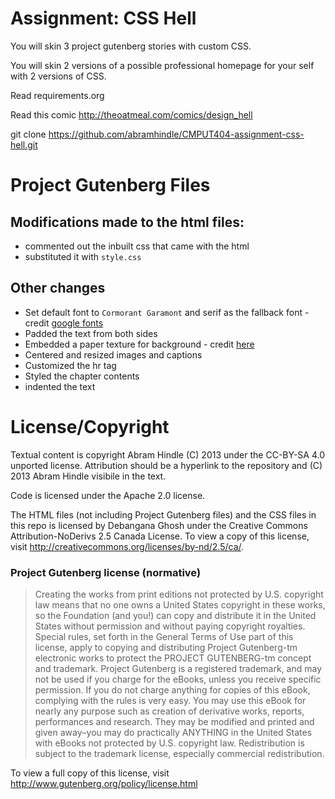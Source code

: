 Assignment: CSS Hell
====================

You will skin 3 project gutenberg stories with custom CSS.

You will skin 2 versions of a possible professional homepage for your
self with 2 versions of CSS.

Read requirements.org

Read this comic http://theoatmeal.com/comics/design_hell

git clone https://github.com/abramhindle/CMPUT404-assignment-css-hell.git

Project Gutenberg Files
=================

## Modifications made to the html files:
- commented out the inbuilt css that came with the html
- substituted it with  ```style.css```

## Other changes
- Set default font to ```Cormorant Garamont``` and serif as the fallback font - credit [google fonts](https://fonts.google.com/specimen/Cormorant+Garamond?category=Serif&preview.text_type=custom&sidebar.open=true&selection.family=Cormorant+Garamond)
- Padded the text from both sides
- Embedded a paper texture for background - credit [here](https://www.freepik.com/premium-photo/old-vintage-paper-texture-background_10672957.htm)
- Centered and resized images and captions
- Customized the hr tag
- Styled the chapter contents 
- indented the text 


License/Copyright
=================

Textual content is copyright Abram Hindle (C) 2013 under the CC-BY-SA
4.0 unported license. Attribution should be a hyperlink to the
repository and (C) 2013 Abram Hindle visibile in the text.

Code is licensed under the Apache 2.0 license.

The HTML files (not including Project Gutenberg files) and the CSS files in this repo is licensed by Debangana Ghosh under the Creative Commons Attribution-NoDerivs 2.5 Canada License. To view a copy of this license, visit http://creativecommons.org/licenses/by-nd/2.5/ca/.

### Project Gutenberg license (normative)
> Creating the works from print editions not protected by U.S. copyright law means that no one owns a United States copyright in these works, so the Foundation (and you!) can copy and distribute it in the United States without permission and without paying copyright royalties. Special rules, set forth in the General Terms of Use part of this license, apply to copying and distributing Project Gutenberg-tm electronic works to protect the PROJECT GUTENBERG-tm concept and trademark. Project Gutenberg is a registered trademark, and may not be used if you charge for the eBooks, unless you receive specific permission. If you do not charge anything for copies of this eBook, complying with the rules is very easy. You may use this eBook for nearly any purpose such as creation of derivative works, reports, performances and research. They may be modified and printed and given away–you may do practically ANYTHING in the United States with eBooks not protected by U.S. copyright law. Redistribution is subject to the trademark license, especially commercial redistribution.

To view a full copy of this license, visit http://www.gutenberg.org/policy/license.html



